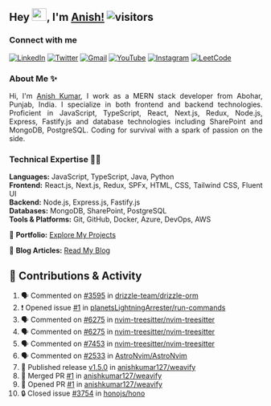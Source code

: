 ## Hey <img src="https://github.com/TheDudeThatCode/TheDudeThatCode/blob/master/Assets/Hi.gif" width="29px" height="25px">, I'm [Anish!](https://github.com/anishkumar127) ![visitors](https://visitor-badge.laobi.icu/badge?page_id=anishkumar127.anishkumar127)

### Connect with me
<!-- Social Media Links -->
[![LinkedIn](https://img.shields.io/badge/LinkedIn-0A66C2?style=for-the-badge&logo=linkedin&logoColor=white)](https://www.linkedin.com/in/anishkumar29/)
[![Twitter](https://img.shields.io/badge/Twitter-1DA1F2?style=for-the-badge&logo=twitter&logoColor=white)](https://twitter.com/anishbishnoixD)
[![Gmail](https://img.shields.io/badge/Gmail-D14836?style=for-the-badge&logo=gmail&logoColor=white)](mailto:anishbishnoi127@gmail.com)
[![YouTube](https://img.shields.io/badge/YouTube-FF0000?style=for-the-badge&logo=youtube&logoColor=white)](https://www.youtube.com/channel/UCWy3HY8xhhCU37FS8t9m9kA)
[![Instagram](https://img.shields.io/badge/Instagram-E4405F?style=for-the-badge&logo=instagram&logoColor=white)](https://www.instagram.com/anishbishnoi29)
[![LeetCode](https://img.shields.io/badge/LeetCode-FFA116?style=for-the-badge&logo=leetcode&logoColor=white)](https://leetcode.com/anishkumar127)


### About Me ✨
<div align="justify" id="anishkumar127">

Hi, I'm [Anish Kumar](https://www.linkedin.com/in/anishkumar29/), I work as a MERN stack developer from Abohar, Punjab, India. I specialize in both frontend and backend technologies. Proficient in JavaScript, TypeScript, React, Next.js, Redux, Node.js, Express, Fastify.js and database technologies including SharePoint and MongoDB, PostgreSQL. Coding for survival with a spark of passion on the side.

### Technical Expertise 👨‍💻

**Languages:** JavaScript, TypeScript, Java, Python  
**Frontend:** React.js, Next.js, Redux, SPFx, HTML, CSS, Tailwind CSS, Fluent UI  
**Backend:** Node.js, Express.js, Fastify.js  
**Databases:** MongoDB, SharePoint, PostgreSQL  
**Tools & Platforms:** Git, GitHub, Docker, Azure, DevOps, AWS

📂 **Portfolio:** [Explore My Projects](https://anishkumar127.github.io/me/projects)  

📝 **Blog Articles:** [Read My Blog](https://anishkumar127.github.io/me/)  

</div>

## 🌟 Contributions & Activity 
<!--START_SECTION:activity-->

1. 🗣 Commented on [#3595](https://github.com/drizzle-team/drizzle-orm/issues/3595) in [drizzle-team/drizzle-orm](https://github.com/drizzle-team/drizzle-orm)
2. ❗️ Opened issue [#1](https://github.com/planetsLightningArrester/run-commands/issues/1) in [planetsLightningArrester/run-commands](https://github.com/planetsLightningArrester/run-commands)
3. 🗣 Commented on [#6275](https://github.com/nvim-treesitter/nvim-treesitter/issues/6275) in [nvim-treesitter/nvim-treesitter](https://github.com/nvim-treesitter/nvim-treesitter)
4. 🗣 Commented on [#6275](https://github.com/nvim-treesitter/nvim-treesitter/issues/6275) in [nvim-treesitter/nvim-treesitter](https://github.com/nvim-treesitter/nvim-treesitter)
5. 🗣 Commented on [#7453](https://github.com/nvim-treesitter/nvim-treesitter/issues/7453) in [nvim-treesitter/nvim-treesitter](https://github.com/nvim-treesitter/nvim-treesitter)
6. 🗣 Commented on [#2533](https://github.com/AstroNvim/AstroNvim/issues/2533#issuecomment-2564653288) in [AstroNvim/AstroNvim](https://github.com/AstroNvim/AstroNvim)
7. 🚀 Published release [v1.5.0](https://github.com/anishkumar127/weavify/releases/tag/v1.5.0) in [anishkumar127/weavify](https://github.com/anishkumar127/weavify)
8. 🎉 Merged PR [#1](https://github.com/anishkumar127/weavify/pull/1) in [anishkumar127/weavify](https://github.com/anishkumar127/weavify)
9. 💪 Opened PR [#1](https://github.com/anishkumar127/weavify/pull/1) in [anishkumar127/weavify](https://github.com/anishkumar127/weavify)
10. 🔒 Closed issue [#3754](https://github.com/honojs/hono/issues/3754) in [honojs/hono](https://github.com/honojs/hono)
<!--END_SECTION:activity-->

<!-- ### Holopin Badges

[![@anishkumar127's Holopin board](https://holopin.me/anishkumar127)](https://holopin.io/@anishkumar127) -->
